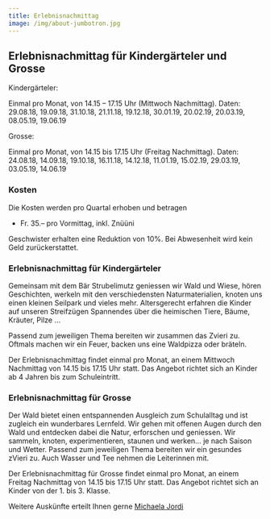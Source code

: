 ```yaml
---
title: Erlebnisnachmittag
image: /img/about-jumbotron.jpg
---
```


## Erlebnisnachmittag für Kindergärteler und Grosse

Kindergärteler:

Einmal pro Monat, von 14.15 – 17.15 Uhr (Mittwoch Nachmittag). Daten: 29.08.18, 19.09.18, 31.10.18, 21.11.18, 19.12.18, 30.01.19, 20.02.19, 20.03.19, 08.05.19, 19.06.19

Grosse:

Einmal pro Monat, von 14.15 bis 17.15 Uhr (Freitag Nachmittag). Daten: 24.08.18, 14.09.18, 19.10.18, 16.11.18, 14.12.18, 11.01.19, 15.02.19, 29.03.19, 03.05.19, 14.06.19

### Kosten

Die Kosten werden pro Quartal erhoben und betragen

- Fr. 35.– pro Vormittag, inkl. Znüüni

Geschwister erhalten eine Reduktion von 10%.
Bei Abwesenheit wird kein Geld zurückerstattet.

### Erlebnisnachmittag für Kindergärteler

Gemeinsam mit dem Bär Strubelimutz geniessen wir Wald und
Wiese, hören Geschichten, werkeln mit den verschiedensten
Naturmaterialien, knoten uns einen kleinen Seilpark und vieles
mehr. Altersgerecht erfahren die Kinder auf unseren Streifzügen
Spannendes über die heimischen Tiere, Bäume, Kräuter, Pilze …

Passend zum jeweiligen Thema bereiten wir zusammen das Zvieri
zu. Oftmals machen wir ein Feuer, backen uns eine Waldpizza
oder bräteln.

Der Erlebnisnachmittag findet einmal pro Monat, an einem
Mittwoch Nachmittag von 14.15 bis 17.15 Uhr statt. Das Angebot
richtet sich an Kinder ab 4 Jahren bis zum Schuleintritt.

### Erlebnisnachmittag für Grosse

Der Wald bietet einen entspannenden Ausgleich zum Schulalltag
und ist zugleich ein wunderbares Lernfeld. Wir gehen mit offenen
Augen durch den Wald und entdecken dabei die Natur, erforschen
und geniessen. Wir sammeln, knoten, experimentieren, staunen
und werken… je nach Saison und Wetter.
Passend zum jeweiligen Thema bereiten wir ein gesundes zVieri
zu. Auch Wasser und Tee nehmen die Leiterinnen mit.

Der Erlebnisnachmittag für Grosse findet einmal pro Monat, an
einem Freitag Nachmittag von 14.15 bis 17.15 Uhr statt. Das
Angebot richtet sich an Kinder von der 1. bis 3. Klasse.

Weitere Auskünfte erteilt Ihnen gerne <a href="/contact">Michaela Jordi</a>
